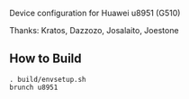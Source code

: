 Device configuration for Huawei u8951 (G510)

Thanks: Kratos, Dazzozo, Josalaito, Joestone

How to Build
---------------

    . build/envsetup.sh
    brunch u8951
